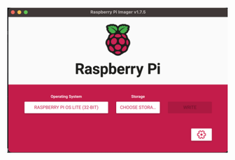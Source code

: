 <img src="pics/rpiOSScreen.png"
     alt="Raspberry Pi OS splashscreen"
     style="float: left; margin-right: 10px;" />
